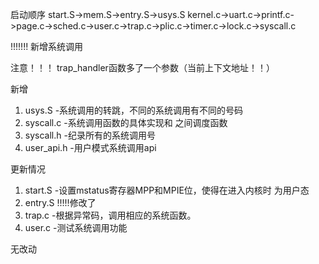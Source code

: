 启动顺序
start.S->mem.S->entry.S->usys.S
kernel.c->uart.c->printf.c->page.c->sched.c->user.c->trap.c->plic.c->timer.c->lock.c->syscall.c



<!-- 增加系统任务
1. 时间任务
2. 输入响应 -->
!!!!!!!
新增系统调用

注意！！！ trap_handler函数多了一个参数（当前上下文地址！！）

新增
1. usys.S       -系统调用的转跳，不同的系统调用有不同的号码
2. syscall.c    -系统调用函数的具体实现和 之间调度函数
3. syscall.h    -纪录所有的系统调用号
4. user_api.h   -用户模式系统调用api


更新情况
1. start.S      -设置mstatus寄存器MPP和MPIE位，使得在进入内核时 为用户态
1. entry.S      !!!!!修改了
2. trap.c       -根据异常码，调用相应的系统函数。
3. user.c       -测试系统调用功能



无改动



